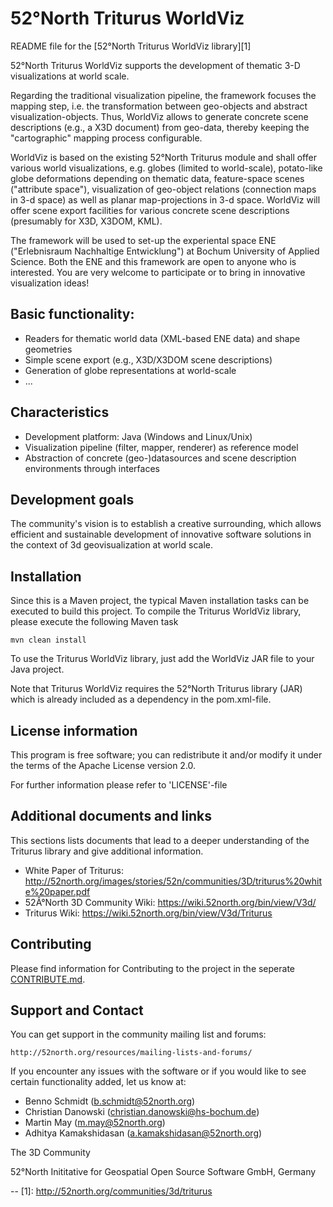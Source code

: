 # 52°North Triturus WorldViz
README file for the [52°North Triturus WorldViz library][1]

52°North Triturus WorldViz supports the development of thematic 3-D visualizations at world scale.

Regarding the traditional visualization pipeline, the framework focuses the 
mapping step, i.e. the transformation between geo-objects and abstract 
visualization-objects. Thus, WorldViz allows to generate concrete scene descriptions
(e.g., a X3D document) from geo-data, thereby keeping the "cartographic" mapping process 
configurable. 

WorldViz is based on the existing 52°North Triturus module and shall offer various 
world visualizations, e.g. globes (limited to world-scale), potato-like globe 
deformations depending on thematic data, feature-space scenes ("attribute space"), 
visualization of geo-object relations (connection maps in 3-d space) as well as planar 
map-projections in 3-d space. WorldViz will offer scene export facilities for various
concrete scene descriptions (presumably for X3D, X3DOM, KML). 

The framework will be used to set-up the experiental space ENE ("Erlebnisraum
Nachhaltige Entwicklung") at Bochum University of Applied Science. Both the ENE and
this framework are open to anyone who is interested. You are very welcome to participate
or to bring in innovative visualization ideas! 

## Basic functionality:
* Readers for thematic world data (XML-based ENE data) and shape geometries
* Simple scene export (e.g., X3D/X3DOM scene descriptions)
* Generation of globe representations at world-scale
* ... 

## Characteristics
* Development platform: Java (Windows and Linux/Unix)
* Visualization pipeline (filter, mapper, renderer) as reference model
* Abstraction of concrete (geo-)datasources and scene description environments through interfaces

## Development goals
The community's vision is to establish a creative surrounding, which allows efficient and sustainable 
development of innovative software solutions in the context of 3d geovisualization at world scale.

## Installation
Since this is a Maven project, the typical Maven installation tasks can be executed to build this project.
To compile the Triturus WorldViz library, please execute the following Maven task 

`mvn clean install`


To use the Triturus WorldViz library, just add the WorldViz JAR file to your Java project.

Note that Triturus WorldViz requires the 52°North Triturus library (JAR) which is already included as a dependency in the pom.xml-file.

## License information
This program is free software; you can redistribute it and/or modify it under the terms of the 
Apache License version 2.0.

For further information please refer to 'LICENSE'-file

## Additional documents and links
This sections lists documents that lead to a deeper understanding of the Triturus library and give 
additional information.

* White Paper of Triturus: http://52north.org/images/stories/52n/communities/3D/triturus%20white%20paper.pdf 
* 52Â°North 3D Community Wiki: https://wiki.52north.org/bin/view/V3d/ 
* Triturus Wiki: https://wiki.52north.org/bin/view/V3d/Triturus 

## Contributing
Please find information for Contributing to the project in the seperate [CONTRIBUTE.md](CONTRIBUTE.md).

## Support and Contact
You can get support in the community mailing list and forums:

    http://52north.org/resources/mailing-lists-and-forums/

If you encounter any issues with the software or if you would like to see
certain functionality added, let us know at:

 - Benno Schmidt (b.schmidt@52north.org)
 - Christian Danowski (christian.danowski@hs-bochum.de)
 - Martin May (m.may@52north.org)
 - Adhitya Kamakshidasan (a.kamakshidasan@52north.org)

The 3D Community

52°North Inititative for Geospatial Open Source Software GmbH, Germany

--
[1]: http://52north.org/communities/3d/triturus
